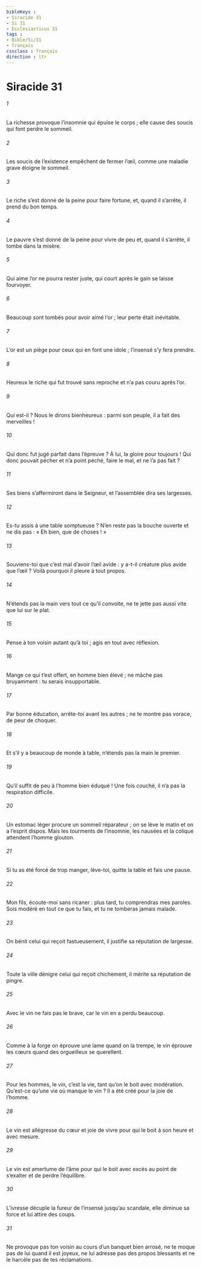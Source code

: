 ```yaml
---
bibleKeys : 
- Siracide 31
- Si 31
- Ecclesiasticus 31
tags : 
- Bible/Si/31
- français
cssclass : français
direction : ltr
---
```


# Siracide 31

###### 1
La richesse provoque l’insomnie qui épuise le corps ;
elle cause des soucis qui font perdre le sommeil.
###### 2
Les soucis de l’existence empêchent de fermer l’œil,
comme une maladie grave éloigne le sommeil.
###### 3
Le riche s’est donné de la peine pour faire fortune,
et, quand il s’arrête, il prend du bon temps.
###### 4
Le pauvre s’est donné de la peine pour vivre de peu
et, quand il s’arrête, il tombe dans la misère.
###### 5
Qui aime l’or ne pourra rester juste,
qui court après le gain se laisse fourvoyer.
###### 6
Beaucoup sont tombés pour avoir aimé l’or ;
leur perte était inévitable.
###### 7
L’or est un piège pour ceux qui en font une idole ;
l’insensé s’y fera prendre.
###### 8
Heureux le riche qui fut trouvé sans reproche
et n’a pas couru après l’or.
###### 9
Qui est-il ? Nous le dirons bienheureux :
parmi son peuple, il a fait des merveilles !
###### 10
Qui donc fut jugé parfait dans l’épreuve ?
À lui, la gloire pour toujours !
Qui donc pouvait pécher et n’a point péché,
faire le mal, et ne l’a pas fait ?
###### 11
Ses biens s’affermiront dans le Seigneur,
et l’assemblée dira ses largesses.
###### 12
Es-tu assis à une table somptueuse ?
N’en reste pas la bouche ouverte
et ne dis pas : « Eh bien, que de choses ! »
###### 13
Souviens-toi que c’est mal d’avoir l’œil avide :
y a-t-il créature plus avide que l’œil ?
Voilà pourquoi il pleure à tout propos.
###### 14
N’étends pas la main vers tout ce qu’il convoite,
ne te jette pas aussi vite que lui sur le plat.
###### 15
Pense à ton voisin autant qu’à toi ;
agis en tout avec réflexion.
###### 16
Mange ce qui t’est offert, en homme bien élevé ;
ne mâche pas bruyamment : tu serais insupportable.
###### 17
Par bonne éducation, arrête-toi avant les autres ;
ne te montre pas vorace, de peur de choquer.
###### 18
Et s’il y a beaucoup de monde à table,
n’étends pas la main le premier.
###### 19
Qu’il suffit de peu à l’homme bien éduqué !
Une fois couché, il n’a pas la respiration difficile.
###### 20
Un estomac léger procure un sommeil réparateur ;
on se lève le matin et on a l’esprit dispos.
Mais les tourments de l’insomnie, les nausées
et la colique attendent l’homme glouton.
###### 21
Si tu as été forcé de trop manger,
lève-toi, quitte la table et fais une pause.
###### 22
Mon fils, écoute-moi sans ricaner :
plus tard, tu comprendras mes paroles.
Sois modéré en tout ce que tu fais,
et tu ne tomberas jamais malade.
###### 23
On bénit celui qui reçoit fastueusement,
il justifie sa réputation de largesse.
###### 24
Toute la ville dénigre celui qui reçoit chichement,
il mérite sa réputation de pingre.
###### 25
Avec le vin ne fais pas le brave,
car le vin en a perdu beaucoup.
###### 26
Comme à la forge on éprouve une lame quand on la trempe,
le vin éprouve les cœurs quand des orgueilleux se querellent.
###### 27
Pour les hommes, le vin, c’est la vie,
tant qu’on le boit avec modération.
Qu’est-ce qu’une vie où manque le vin ?
Il a été créé pour la joie de l’homme.
###### 28
Le vin est allégresse du cœur et joie de vivre
pour qui le boit à son heure et avec mesure.
###### 29
Le vin est amertume de l’âme pour qui le boit avec excès
au point de s’exalter et de perdre l’équilibre.
###### 30
L’ivresse décuple la fureur de l’insensé jusqu’au scandale,
elle diminue sa force et lui attire des coups.
###### 31
Ne provoque pas ton voisin au cours d’un banquet bien arrosé,
ne te moque pas de lui quand il est joyeux,
ne lui adresse pas des propos blessants
et ne le harcèle pas de tes réclamations.
